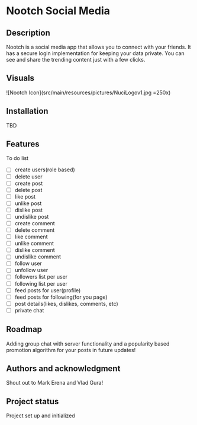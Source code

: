 # Nootch Social Media


## Description
Nootch is a social media app that allows you to connect with your friends. It has a secure login implementation for keeping your data private. 
You can see and share the trending content just with a few clicks.

## Visuals
![Nootch Icon](src/main/resources/pictures/NuciLogov1.jpg =250x)

## Installation
TBD

## Features
To do list
- [ ] create users(role based)
- [ ] delete user
- [ ] create post
- [ ] delete post
- [ ] like post
- [ ] unlike post
- [ ] dislike post
- [ ] undislike post
- [ ] create comment
- [ ] delete comment
- [ ] like comment
- [ ] unlike comment
- [ ] dislike comment
- [ ] undislike comment
- [ ] follow user
- [ ] unfollow user
- [ ] followers list per user
- [ ] following list per user
- [ ] feed posts for user(profile)
- [ ] feed posts for following(for you page)
- [ ] post details(likes, dislikes, comments, etc)
- [ ] private chat

## Roadmap
Adding group chat with server functionality and a popularity based promotion algorithm for your posts in future updates!

## Authors and acknowledgment
Shout out to Mark Erena and Vlad Gura!

## Project status
Project set up and initialized
